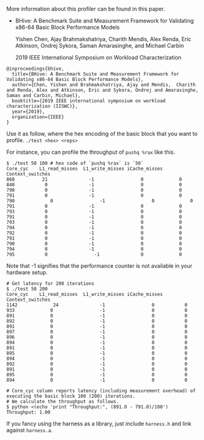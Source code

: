 More information about this profiler can be found in this paper.
* BHive: A Benchmark Suite and Measurement Framework for Validating x86-64 Basic Block Performance Models

  Yishen Chen, Ajay Brahmakshatriya, Charith Mendis, Alex Renda, Eric Atkinson, Ondrej Sykora, Saman Amarasinghe, and Michael Carbin

  2019 IEEE International Symposium on Workload Characterization


```
@inproceedings{bhive,
  title={BHive: A Benchmark Suite and Measurement Framework for Validating x86-64 Basic Block Performance Models},
  author={Chen, Yishen and Brahmakshatriya, Ajay and Mendis,  Charith and Renda, Alex and Atkinson, Eric and Sykora, Ondrej and Amarasinghe, Saman and Carbin, Michael},
  booktitle={2019 IEEE international symposium on workload characterization (IISWC)},
  year={2019},
  organization={IEEE}
}
```


Use it as follow, where <hex> the hex encoding of the basic block that you want to profile.
`./test <hex> <reps>`

For instance, you can profile the throughput of `pushq %rax` like this. 

```
$ ./test 50 100 # hex code of `pushq %rax` is `50`
Core_cyc	L1_read_misses	L1_write_misses	iCache_misses	Context_switches
868	         21	              -1	             0	           0
840	          0	              -1	             0	           0
790	          0	              -1	             0	           0
791	          0	              -1	             0	           0
790          	0	              -1	             0	           0
791	          0	              -1	             0	           0
793	          0	              -1	             0	           0
791	          0	              -1	             0	           0
793	          0	              -1	             0	           0
794	          0	              -1	             0	           0
792	          0	              -1	             0	           0
791	          0	              -1	             0	           0
790	          0	              -1	             0	           0
794	          0	              -1	             0	           0
795	          0             	-1	             0	           0
```

Note that -1 signifies that the performance counter is not available in your hardware setup.

```
# Get latency for 200 iterations 
$ ./test 50 200
Core_cyc	L1_read_misses	L1_write_misses	iCache_misses	Context_switches
1142	         24	              -1	             0	         0
933	            0	              -1	             0	         0
891	            0	              -1	             0	         0
892	            0	              -1	             0	         0
891	            0	              -1	             0	         0
897	            0	              -1	             0	         0
896	            0	              -1	             0	         0
894	            0	              -1	             0	         0
891	            0	              -1	             0	         0
895	            0	              -1	             0	         0
894	            0	              -1	             0	         0
892	            0	              -1	             0	         0
891	            0	              -1	             0	         0
895	            0	              -1	             0	         0
894	            0	              -1	             0	         0

# Core_cyc column reports latency (including measurement overhead) of executing the basic block 100 (200) iterations.
# We calculate the throughput as follows.
$ python <(echo 'print "Throughput:", (891.0 - 791.0)/100')
Throughput: 1.00
```

If you fancy using the harness as a library, just include `harness.h` and link against `harness.a`.
